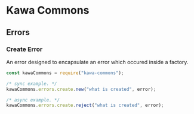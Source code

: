# Kawa Commons

## Errors

### Create Error

An error designed to encapsulate an error which occured inside a factory.

```javascript
const kawaCommons = require("kawa-commons");

/* sync example. */
kawaCommons.errors.create.new("what is created", error);

/* async example. */
kawaCommons.errors.create.reject("what is created", error);
```
